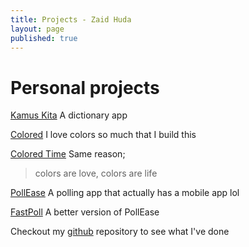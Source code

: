 ```yaml
---
title: Projects - Zaid Huda
layout: page
published: true
---
```


# Personal projects

[Kamus Kita](https://kamuskita.my)
A dictionary app

[Colored](https://colored.zaidhuda.com)
I love colors so much that I build this

[Colored Time](https://colored-time.zaidhuda.com)
Same reason;

> colors are love, colors are life

[PollEase](http://pollease.zaidhuda.com/)
A polling app that actually has a mobile app lol

[FastPoll](http://fastpoll.zaidhuda.com/)
A better version of PollEase

Checkout my [github](https://github.com/hudadiaz) repository to see what I've done
